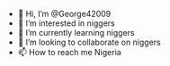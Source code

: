 - 👋 Hi, I’m @George42009
- 👀 I’m interested in niggers
- 🌱 I’m currently learning niggers
- 💞️ I’m looking to collaborate on niggers
- 📫 How to reach me Nigeria 

<!---
George42009/George42009 is a ✨ special ✨ repository because its `README.md` (this file) appears on your GitHub profile.
You can click the Preview link to take a look at your changes.
--->
